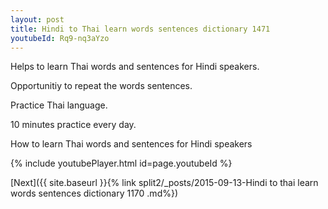 ```yaml
---
layout: post
title: Hindi to Thai learn words sentences dictionary 1471 
youtubeId: Rq9-nq3aYzo
---
```

 
 
Helps to learn Thai words and sentences for Hindi speakers.

Opportunitiy to repeat the words sentences. 

Practice Thai language. 
 
10 minutes practice every day. 
 
How to learn Thai words and sentences for Hindi speakers 
 
{% include youtubePlayer.html id=page.youtubeId %}
 
 
[Next]({{ site.baseurl }}{% link  split2/_posts/2015-09-13-Hindi to thai learn words sentences dictionary 1170 .md%})
 
